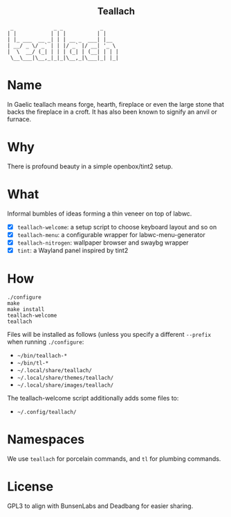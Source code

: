<h2 align="center">Teallach</h2>

```
 _             _ _            _
| |           | | |          | |
| |_ ___  __ _| | | __ _  ___| |__
| __/ _ \/ _` | | |/ _` |/ __| '_ \
|  \  __/ (_| | | | (_| | (__| | | |
 \__\___|\__,_|_|_|\__,_|\___|_| |_|
```

# Name

In Gaelic teallach means forge, hearth, fireplace or even the large stone that
backs the fireplace in a croft. It has also been known to signify an anvil or
furnace.

# Why

There is profound beauty in a simple openbox/tint2 setup.

# What

Informal bumbles of ideas forming a thin veneer on top of labwc.

- [x] `teallach-welcome`: a setup script to choose keyboard layout and so on
- [x] `teallach-menu`: a configurable wrapper for labwc-menu-generator
- [x] `teallach-nitrogen`: wallpaper browser and swaybg wrapper
- [x] `tint`: a Wayland panel inspired by tint2

# How

    ./configure
    make
    make install
    teallach-welcome
    teallach

Files will be installed as follows (unless you specify a different `--prefix`
when running `./configure`:

- `~/bin/teallach-*`
- `~/bin/tl-*`
- `~/.local/share/teallach/`
- `~/.local/share/themes/teallach/`
- `~/.local/share/images/teallach/`

The teallach-welcome script additionally adds some files to:

- `~/.config/teallach/`

# Namespaces

We use `teallach` for porcelain commands, and `tl` for plumbing commands.

# License

GPL3 to align with BunsenLabs and Deadbang for easier sharing.
